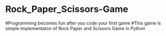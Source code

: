 # Rock_Paper_Scissors-Game

#Programming becomes fun after you code your first game
#This game is simple implementaton of Rock Paper and Scissors Game in Python
